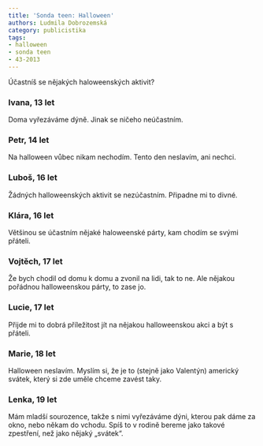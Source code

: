 ```yaml
---
title: 'Sonda teen: Halloween'
authors: Ludmila Dobrozemská
category: publicistika
tags:
- halloween
- sonda teen
- 43-2013
---
```


Účastníš se nějakých haloweenských aktivit?

### Ivana, 13 let
Doma vyřezáváme dýně. Jinak se ničeho neúčastním.

### Petr, 14 let
Na halloween vůbec nikam nechodím. Tento den neslavím, ani nechci.

### Luboš, 16 let
Žádných halloweenských aktivit se nezúčastním. Připadne mi to divné.

### Klára, 16 let
Většinou se účastním nějaké haloweenské párty, kam chodím se svými přáteli.

### Vojtěch, 17 let
Že bych chodil od domu k domu a zvonil na lidi, tak to ne. Ale nějakou pořádnou halloweenskou párty, to zase jo.

### Lucie, 17 let
Přijde mi to dobrá příležitost jít na nějakou halloweenskou akci a být s přáteli.

### Marie, 18 let
Halloween neslavím. Myslím si, že je to (stejně jako Valentýn) americký svátek, který si zde uměle chceme zavést taky.

### Lenka, 19 let
Mám mladší sourozence, takže s nimi vyřezáváme dýni, kterou pak dáme za okno, nebo někam do vchodu. Spíš to v rodině bereme jako takové zpestření, než jako nějaký „svátek“.
